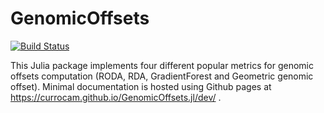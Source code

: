 # GenomicOffsets

[![Build Status](https://github.com/currocam/GenomicOffsets.jl/actions/workflows/CI.yml/badge.svg?branch=main)](https://github.com/currocam/GenomicOffsets.jl/actions/workflows/CI.yml?query=branch%3Amain)

This Julia package implements four different popular metrics for genomic offsets computation (RODA, RDA, GradientForest and Geometric genomic offset). Minimal documentation is hosted using Github pages at https://currocam.github.io/GenomicOffsets.jl/dev/ . 
